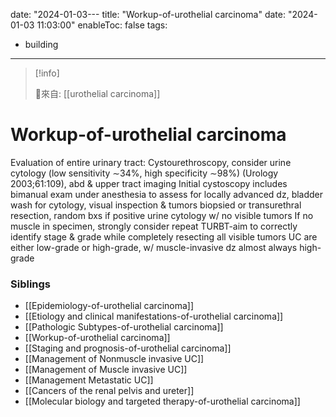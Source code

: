 date: "2024-01-03---
title: "Workup-of-urothelial carcinoma"
date: "2024-01-03 11:03:00"
enableToc: false
tags:
  - building
---
> [!info]
>
> 🌱來自: [[urothelial carcinoma]]
# Workup-of-urothelial carcinoma
Evaluation of entire urinary tract: Cystourethroscopy, consider urine cytology (low sensitivity ∼34%, high specificity ∼98%) (Urology 2003;61:109), abd & upper tract imaging
Initial cystoscopy includes bimanual exam under anesthesia to assess for locally advanced dz, bladder wash for cytology, visual inspection & tumors biopsied or transurethral resection, random bxs if positive urine cytology w/ no visible tumors
If no muscle in specimen, strongly consider repeat TURBT-aim to correctly identify stage & grade while completely resecting all visible tumors
UC are either low-grade or high-grade, w/ muscle-invasive dz almost always high-grade
### Siblings
- [[Epidemiology-of-urothelial carcinoma]]
- [[Etiology and clinical manifestations-of-urothelial carcinoma]]
- [[Pathologic Subtypes-of-urothelial carcinoma]]
- [[Workup-of-urothelial carcinoma]]
- [[Staging and prognosis-of-urothelial carcinoma]]
- [[Management of Nonmuscle invasive UC]]
- [[Management of Muscle invasive UC]]
- [[Management Metastatic UC]]
- [[Cancers of the renal pelvis and ureter]]
- [[Molecular biology and targeted therapy-of-urothelial carcinoma]]
